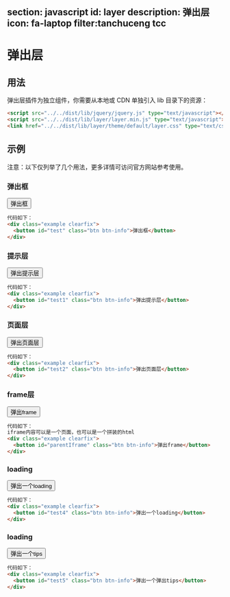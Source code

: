 ﻿section: javascript
id: layer
description: 弹出层
icon: fa-laptop
filter:tanchuceng tcc
---

# 弹出层

## 用法

弹出层插件为独立组件，你需要从本地或 CDN 单独引入 lib 目录下的资源：
```html
<script src="../../dist/lib/jquery/jquery.js" type="text/javascript"></script>
<script src="../../dist/lib/layer/layer.min.js" type="text/javascript"></script>
<link href="../../dist/lib/layer/theme/default/layer.css" type="text/css" rel="stylesheet" />
```

## 示例
注意：以下仅列举了几个用法，更多详情可访问官方网站参考使用。

### 弹出框
<div class="example clearfix">
  <button id="test" class="btn btn-info">弹出框</button>
</div>

```html
代码如下：
<div class="example clearfix">
  <button id="test" class="btn btn-info">弹出框</button>
</div>
```


### 提示层
<div class="example clearfix">
  <button id="test1" class="btn btn-info">弹出提示层</button>
</div>

```html
代码如下：
<div class="example clearfix">
  <button id="test1" class="btn btn-info">弹出提示层</button>
</div>
```

### 页面层
<div class="example clearfix">
  <button id="test2" class="btn btn-info">弹出页面层</button>
</div>

```html
代码如下：
<div class="example clearfix">
  <button id="test2" class="btn btn-info">弹出页面层</button>
</div>
```
### frame层
<div class="example clearfix">
  <button id="parentIframe" class="btn btn-info">弹出frame</button>
</div>

```html
代码如下：
iframe内容可以是一个页面，也可以是一个拼装的html
<div class="example clearfix">
  <button id="parentIframe" class="btn btn-info">弹出frame</button>
</div>
```
### loading
<div class="example clearfix">
  <button id="test4" class="btn btn-info">弹出一个loading</button>
</div>

```html
代码如下：
<div class="example clearfix">
  <button id="test4" class="btn btn-info">弹出一个loading</button>
</div>
```

### loading
<div class="example clearfix">
  <button id="test5" class="btn btn-info">弹出一个tips</button>
</div>

```html
代码如下：
<div class="example clearfix">
  <button id="test5" class="btn btn-info">弹出一个弹出tips</button>
</div>
```


```js

```
<script type="text/javascript" src="http://localhost:63342/module-MGUI/dist/lib/jquery/jquery.js"></script>
<script type="text/javascript" src="http://localhost:63342/module-MGUI/dist/lib/layer/layer.min.js"></script>
<link type="text/css" rel="stylesheet" href="http://localhost:63342/module-MGUI/dist/lib/layer/theme/default/layer.css"/>
<script>
   $(function(){
       //弹出一个对话框
       $('#test').on('click', function(){
           layer.alert('见到你真的很高兴', {icon: 6});
       });

      //弹出一个提示层
        $('#test1').on('click', function(){
           layer.msg('hello');
        });
       //弹出一个页面层
      $('#test2').on('click', function(){
           layer.open({
             type: 1,
             area: ['600px', '360px'],
             shadeClose: true, //点击遮罩关闭
             content: '\<\div style="padding:20px;">自定义内容\<\/div>'
           });
      });
      //弹出一个iframe层
        $('#parentIframe').on('click', function(){
          layer.open({
            type: 2,
            title: 'iframe父子操作',
            maxmin: true,
            shadeClose: true, //点击遮罩关闭层
            area : ['800px' , '520px'],
            content: '传入任意的文本或html'
          });
        });

          //弹出一个loading层
          $('#test4').on('click', function(){
            var ii = layer.load();
            //此处用setTimeout演示ajax的回调
            setTimeout(function(){
              layer.close(ii);
            }, 1000);
          });
            //弹出一个tips层
            $('#test5').on('click', function(){
              layer.tips('Hello tips!', '#test5');
            });
   })
</script>
